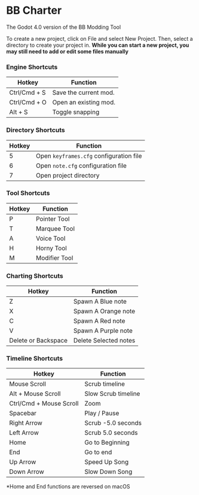 # BB Charter

The Godot 4.0 version of the BB Modding Tool

To create a new project, click on File and select New Project. Then, select a directory to create your project in.
**While you can start a new project, you may still need to add or edit some files manually**

### Engine Shortcuts
| Hotkey | Function |
| ------ | ------ |
|Ctrl/Cmd + S|Save the current mod.|
|Ctrl/Cmd + O|Open an existing mod.|
|Alt + S|Toggle snapping|
### Directory Shortcuts
| Hotkey | Function |
| ------ | ------ |
|5|Open `keyframes.cfg` configuration file|
|6|Open `note.cfg` configuration file|
|7|Open project directory|
### Tool Shortcuts
| Hotkey | Function |
| ------ | ------ |
|P|Pointer Tool|
|T|Marquee Tool|
|A|Voice Tool|
|H|Horny Tool|
|M|Modifier Tool|
### Charting Shortcuts
| Hotkey | Function |
| ------ | ------ |
|Z|Spawn A Blue note|
|X|Spawn A Orange note|
|C|Spawn A Red note|
|V|Spawn A Purple note|
|Delete or Backspace|Delete Selected notes|
### Timeline Shortcuts
| Hotkey | Function |
| ------ | ------ |
|Mouse Scroll| Scrub timeline|
|Alt + Mouse Scroll| Slow Scrub timeline|
|Ctrl/Cmd + Mouse Scroll| Zoom|
|Spacebar|Play / Pause|
|Right Arrow| Scrub -5.0 seconds|
|Left Arrow| Scrub 5.0 seconds|
|Home|Go to Beginning|
|End|Go to end|
|Up Arrow|Speed Up Song|
|Down Arrow|Slow Down Song|
*Home and End functions are reversed on macOS

